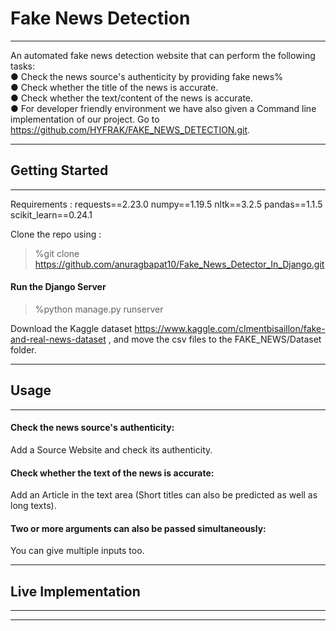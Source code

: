 # Fake News Detection 
***
An automated fake news detection website that can perform the following
tasks: <br />
● Check the news source's authenticity by providing fake news% <br />
● Check whether the title of the news is accurate. <br />
● Check whether the text/content of the news is accurate. <br />
● For developer friendly environment we have also given a Command line implementation of our project. Go to https://github.com/HYFRAK/FAKE_NEWS_DETECTION.git.
***
## Getting Started
***
Requirements :
requests==2.23.0
numpy==1.19.5
nltk==3.2.5
pandas==1.1.5
scikit_learn==0.24.1

Clone the repo using :
>%git clone https://github.com/anuragbapat10/Fake_News_Detector_In_Django.git

#### Run the Django Server
>%python manage.py runserver

Download the Kaggle dataset https://www.kaggle.com/clmentbisaillon/fake-and-real-news-dataset , and move the csv files to the FAKE_NEWS/Dataset folder.
***
## Usage
***
#### Check the news source's authenticity:
Add a Source Website and check its authenticity.
#### Check whether the text of the news is accurate:
Add an Article in the text area (Short titles can also be predicted as well as long texts).
#### Two or more arguments can also be passed simultaneously:
You can give multiple inputs too.
***
## Live Implementation
***

***
